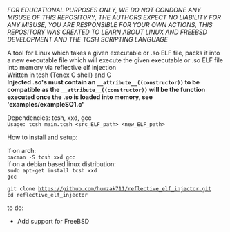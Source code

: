 *FOR EDUCATIONAL PURPOSES ONLY, WE DO NOT CONDONE ANY MISUSE OF THIS REPOSITORY, THE AUTHORS EXPECT NO LIABILITY FOR ANY MISUSE, YOU ARE RESPONSIBLE FOR YOUR OWN ACTIONS, THIS REPOSITORY WAS CREATED TO LEARN ABOUT LINUX AND FREEBSD DEVELOPMENT AND THE TCSH SCRIPTING LANGUAGE*

A tool for Linux which takes a given executable or .so ELF file, packs it into a new executable file which will execute the given executable or .so ELF file into memory via reflective elf injection<br>
Written in tcsh (Tenex C shell) and C<br>
**Injected .so's must contain an `__attribute__((constructor))` to be compatible as the `__attribute__((constructor))` will be the function executed once the .so is loaded into memory, see<br> 'examples/exampleSO1.c'**<br>

Dependencies: tcsh, xxd, gcc<br>
`Usage: tcsh main.tcsh <src_ELF_path> <new_ELF_path>`<br>

How to install and setup:

if on arch:<br>
<code>pacman -S tcsh xxd gcc</code><br>
if on a debian based linux distribution:<br>
<code>sudo apt-get install tcsh xxd gcc</code><br>

<code>git clone https://github.com/humzak711/reflective_elf_injector.git</code><br>
<code>cd reflective_elf_injector</code><br>

to do:
- Add support for FreeBSD
 
